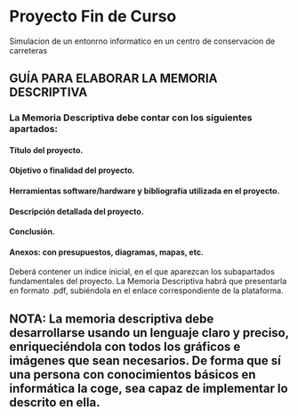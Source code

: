 # Proyecto Fin de Curso
Simulacion de un entonrno informatico en un centro de conservacion de carreteras


## GUÍA PARA ELABORAR LA MEMORIA DESCRIPTIVA
### La Memoria Descriptiva debe contar con los siguientes apartados:
#### Título del proyecto.
#### Objetivo o finalidad del proyecto.
#### Herramientas software/hardware y bibliografía utilizada en el proyecto.
#### Descripción detallada del proyecto.
#### Conclusión.
#### Anexos: con presupuestos, diagramas, mapas, etc.
Deberá contener un índice inicial, en el que aparezcan los subapartados fundamentales del proyecto.
La Memoria Descriptiva habrá que presentarla en formato .pdf, subiéndola en el enlace correspondiente de la plataforma.

## NOTA: La memoria descriptiva debe desarrollarse usando un lenguaje claro y preciso, enriqueciéndola con todos los gráficos e imágenes que sean necesarios. De forma que sí una persona con conocimientos básicos en informática la coge, sea capaz de implementar lo descrito en ella.
